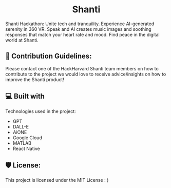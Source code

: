 <h1 align="center" id="title">Shanti</h1>

<p id="description">Shanti Hackathon: Unite tech and tranquility. Experience AI-generated serenity in 360 VR. Speak and AI creates music images and soothing responses that match your heart rate and mood. Find peace in the digital world at Shanti.</p>

<h2>🍰 Contribution Guidelines:</h2>

Please contact one of the HackHarvard Shanti team members on how to contribute to the project we would love to receive advice/insights on how to improve the Shanti product!

  
  
<h2>💻 Built with</h2>

Technologies used in the project:

*   GPT
*   DALL-E
*   AiONE
*   Google Cloud
*   MATLAB
*   React Native

<h2>🛡️ License:</h2>

This project is licensed under the MIT License : )
